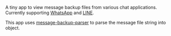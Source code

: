 A tiny app to view message backup files from various chat applications.
Currently supporting [WhatsApp](https://www.whatsapp.com/) and [LINE](https://line.me).

This app uses [message-backup-parser](https://github.com/bagaswh/message-backup-parser) to parse the message file string into object.
